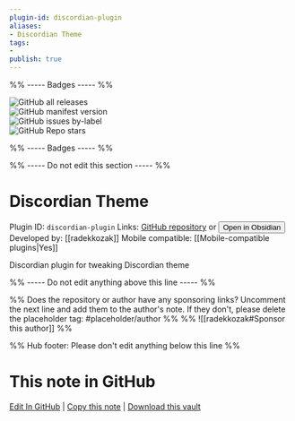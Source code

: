 ```yaml
---
plugin-id: discordian-plugin
aliases:
- Discordian Theme
tags: 
- 
publish: true
---
```


%% ----- Badges ----- %%

![GitHub all releases](https://img.shields.io/github/downloads/radekkozak/discordian-plugin/total?color=573E7A&logo=github&style=for-the-badge)   
![GitHub manifest version](https://img.shields.io/github/manifest-json/v/radekkozak/discordian-plugin?color=573E7A&logo=github&style=for-the-badge)   
![GitHub issues by-label](https://img.shields.io/github/issues/radekkozak/discordian-plugin/help%20wanted?color=573E7A&logo=github&style=for-the-badge)   
![GitHub Repo stars](https://img.shields.io/github/stars/radekkozak/discordian-plugin?color=573E7A&logo=github&style=for-the-badge)

%% ----- Badges ----- %%

%% ----- Do not edit this section ----- %%

# Discordian Theme

Plugin ID: `discordian-plugin`
Links: [GitHub repository](https://github.com/radekkozak/discordian-plugin) or [<button id=HH>Open in Obsidian</button>](obsidian://show-plugin?id=discordian-plugin)
Developed by: [[radekkozak]]
Mobile compatible: [[Mobile-compatible plugins|Yes]]

Discordian plugin for tweaking Discordian theme

%% ----- Do not edit anything above this line ----- %% 

%% Does the repository or author have any sponsoring links? Uncomment the next line and add them to the author's note. If they don't, please delete the placeholder tag: #placeholder/author %%
%% ![[radekkozak#Sponsor this author]] %%

%% Hub footer: Please don't edit anything below this line %%

# This note in GitHub

<span class="git-footer">[Edit In GitHub](https://github.dev/obsidian-community/obsidian-hub/blob/main/02%20-%20Community%20Expansions/02.05%20All%20Community%20Expansions/Plugins/discordian-plugin.md "git-hub-edit-note") | [Copy this note](https://raw.githubusercontent.com/obsidian-community/obsidian-hub/main/02%20-%20Community%20Expansions/02.05%20All%20Community%20Expansions/Plugins/discordian-plugin.md "git-hub-copy-note") | [Download this vault](https://github.com/obsidian-community/obsidian-hub/archive/refs/heads/main.zip "git-hub-download-vault") </span>
